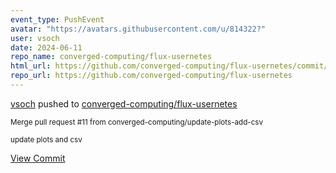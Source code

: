 ```yaml
---
event_type: PushEvent
avatar: "https://avatars.githubusercontent.com/u/814322?"
user: vsoch
date: 2024-06-11
repo_name: converged-computing/flux-usernetes
html_url: https://github.com/converged-computing/flux-usernetes/commit/614b092c70edada830d2abcb7b4a8813af5454a4
repo_url: https://github.com/converged-computing/flux-usernetes
---
```


<a href='https://github.com/vsoch' target='_blank'>vsoch</a> pushed to <a href='https://github.com/converged-computing/flux-usernetes' target='_blank'>converged-computing/flux-usernetes</a>

<small>Merge pull request #11 from converged-computing/update-plots-add-csv

update plots and csv</small>

<a href='https://github.com/converged-computing/flux-usernetes/commit/614b092c70edada830d2abcb7b4a8813af5454a4' target='_blank'>View Commit</a>